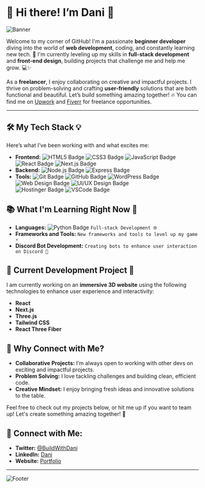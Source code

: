 # 🌟 **Hi there! I’m Dani** 👋

![Banner](https://img.shields.io/static/v1?label=&message=Welcome%20to%20my%20GitHub&color=blue&style=flat&logo=github)

Welcome to my corner of GitHub! I'm a passionate **beginner developer** diving into the world of **web development**, coding, and constantly learning new tech. 🚀 I'm currently leveling up my skills in **full-stack development** and **front-end design**, building projects that challenge me and help me grow. 💻✨

As a **freelancer**, I enjoy collaborating on creative and impactful projects. I thrive on problem-solving and crafting **user-friendly** solutions that are both functional and beautiful. Let’s build something amazing together! 🔥 You can find me on [Upwork](https://www.upwork.com/) and [Fiverr](https://www.fiverr.com/) for freelance opportunities.

---

## 🛠️ **My Tech Stack** 💡
Here’s what I’ve been working with and what excites me:

- **Frontend:** 
  ![HTML5 Badge](https://img.shields.io/badge/-HTML5-E34F26?style=flat&logo=html5&logoColor=white) 
  ![CSS3 Badge](https://img.shields.io/badge/-CSS3-1572B6?style=flat&logo=css3&logoColor=white) 
  ![JavaScript Badge](https://img.shields.io/badge/-JavaScript-F7DF1E?style=flat&logo=javascript&logoColor=black) 
  ![React Badge](https://img.shields.io/badge/-React-61DAFB?style=flat&logo=react&logoColor=black) 
  ![Next.js Badge](https://img.shields.io/badge/-Next.js-000000?style=flat&logo=next.js&logoColor=white)
- **Backend:** 
  ![Node.js Badge](https://img.shields.io/badge/-Node.js-339933?style=flat&logo=node.js&logoColor=white) 
  ![Express Badge](https://img.shields.io/badge/-Express-000000?style=flat&logo=express&logoColor=white)
- **Tools:** 
  ![Git Badge](https://img.shields.io/badge/-Git-F05032?style=flat&logo=git&logoColor=white) 
  ![GitHub Badge](https://img.shields.io/badge/-GitHub-181717?style=flat&logo=github&logoColor=white) 
  ![WordPress Badge](https://img.shields.io/badge/-WordPress-21759B?style=flat&logo=wordpress&logoColor=white) 
  ![Web Design Badge](https://img.shields.io/badge/-Web%20Design-008000?style=flat) 
  ![UI/UX Design Badge](https://img.shields.io/badge/-UI/UX%20Design-FF4088?style=flat&logo=figma&logoColor=white)  
  ![Hostinger Badge](https://img.shields.io/badge/-Hostinger-5333ed?style=flat&logo=hostinger&logoColor=white) 
  ![VSCode Badge](https://img.shields.io/badge/-Visual%20Studio%20Code-007ACC?style=flat&logo=visual-studio-code&logoColor=white)

## 📚 **What I'm Learning Right Now** 📖

- **Languages:** 
  ![Python Badge](https://img.shields.io/badge/-Python-3776AB?style=flat&logo=python&logoColor=white) 
  `Full-stack Development 🌐`
- **Frameworks and Tools:** 
  `New frameworks and tools to level up my game ⚡`
- **Discord Bot Development:** 
  `Creating bots to enhance user interaction on Discord 🤖`

## 🚀 **Current Development Project** 🎨

I am currently working on an **immersive 3D website** using the following technologies to enhance user experience and interactivity:

- **React**
- **Next.js**
- **Three.js**
- **Tailwind CSS**
- **React Three Fiber**

## 🤝 **Why Connect with Me?**

- **Collaborative Projects:** 
  I’m always open to working with other devs on exciting and impactful projects.
- **Problem Solving:** 
  I love tackling challenges and building clean, efficient code.
- **Creative Mindset:** 
  I enjoy bringing fresh ideas and innovative solutions to the table.

Feel free to check out my projects below, or hit me up if you want to team up! Let's create something amazing together! 💬

## 📍 **Connect with Me:**

- **Twitter:** [@BuildWithDani](https://twitter.com/BuildWithDani)
- **LinkedIn:** [Dani](https://www.linkedin.com/in/daniseyfu)
- **Website:** [Portfolio](https://buildwithdani.com/)

---

![Footer](https://img.shields.io/static/v1?label=&message=Happy%20Coding%20Dani!&color=brightgreen&style=flat&logo=code&logoColor=white)
